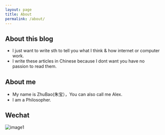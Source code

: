 ```yaml
---
layout: page
title: About
permalink: /about/
---
```


## About this blog                        
  - I just want to write sth to tell you what I think & how internet or computer work.
  - I write these articles in Chinese because I dont want you have no passion to read them.

## About me
  - My name is ZhuBao(朱宝），You can also call me Alex.
  - I am a Philosopher.                                               

## Wechat

![image1](https://libertyindeath.github.io/lWechatIMG7.jpeg)
